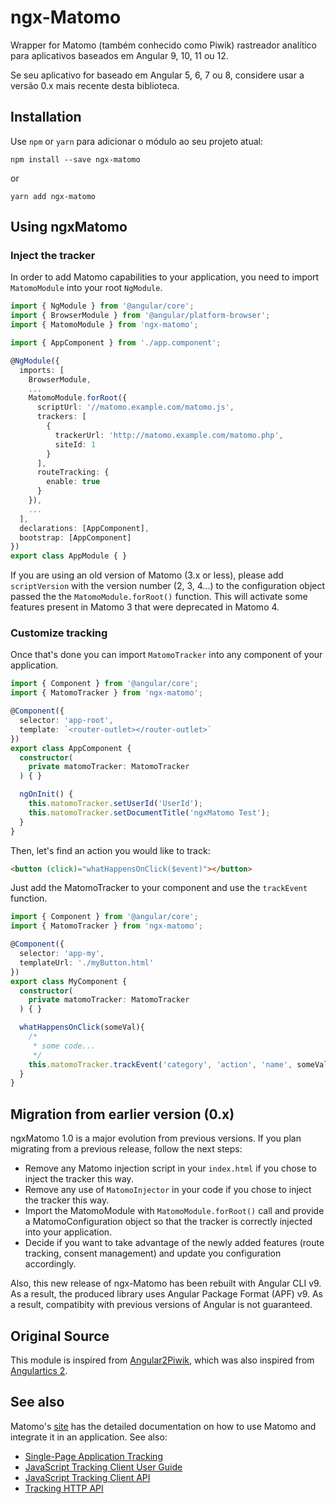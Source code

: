 # ngx-Matomo 

Wrapper for Matomo (também conhecido como Piwik) rastreador analítico para aplicativos baseados em Angular 9, 10, 11 ou 12.

Se seu aplicativo for baseado em Angular 5, 6, 7 ou 8, considere usar a versão 0.x mais recente desta biblioteca.

## Installation

Use `npm` or `yarn` para adicionar o módulo ao seu projeto atual:

```shell session
npm install --save ngx-matomo
```

or

```shell session
yarn add ngx-matomo
```

## Using ngxMatomo

### Inject the tracker

In order to add Matomo capabilities to your application, you need to import `MatomoModule` into your root `NgModule`.

```ts
import { NgModule } from '@angular/core';
import { BrowserModule } from '@angular/platform-browser';
import { MatomoModule } from 'ngx-matomo';

import { AppComponent } from './app.component';

@NgModule({
  imports: [
    BrowserModule,
    ...
    MatomoModule.forRoot({
      scriptUrl: '//matomo.example.com/matomo.js',
      trackers: [
        {
          trackerUrl: 'http://matomo.example.com/matomo.php',
          siteId: 1
        }
      ],
      routeTracking: {
        enable: true
      }
    }),
    ...
  ],
  declarations: [AppComponent],
  bootstrap: [AppComponent]
})
export class AppModule { }
```

If you are using an old version of Matomo (3.x or less), please add `scriptVersion` with the version number (2, 3, 4…) to the configuration object passed the the `MatomoModule.forRoot()` function. This will activate some features present in Matomo 3 that were deprecated in Matomo 4.

### Customize tracking

Once that's done you can import `MatomoTracker` into any component of your application.

```ts
import { Component } from '@angular/core';
import { MatomoTracker } from 'ngx-matomo';

@Component({
  selector: 'app-root',
  template: `<router-outlet></router-outlet>`
})
export class AppComponent {
  constructor(
    private matomoTracker: MatomoTracker
  ) { }

  ngOnInit() {
    this.matomoTracker.setUserId('UserId');
    this.matomoTracker.setDocumentTitle('ngxMatomo Test');
  }
}
```

Then, let's find an action you would like to track:

```html
<button (click)="whatHappensOnClick($event)"></button>
```

Just add the MatomoTracker to your component and use the `trackEvent` function.

```ts
import { Component } from '@angular/core';
import { MatomoTracker } from 'ngx-matomo';

@Component({
  selector: 'app-my',
  templateUrl: './myButton.html'
})
export class MyComponent {
  constructor(
    private matomoTracker: MatomoTracker
  ) { }

  whatHappensOnClick(someVal){
    /*
     * some code...
     */
    this.matomoTracker.trackEvent('category', 'action', 'name', someVal);
  }
}
```

## Migration from earlier version (0.x)

ngxMatomo 1.0 is a major evolution from previous versions. If you plan migrating from a previous release, follow the next steps:
-   Remove any Matomo injection script in your `index.html` if you chose to inject the tracker this way.
-   Remove any use of `MatomoInjector` in your code if you chose to inject the tracker this way.
-   Import the MatomoModule with `MatomoModule.forRoot()` call and provide a MatomoConfiguration object so that the tracker is correctly injected into your application.
-   Decide if you want to take advantage of the newly added features (route tracking, consent management) and update you configuration accordingly.

Also, this new release of ngx-Matomo has been rebuilt with Angular CLI v9. As a result, the produced library uses Angular Package Format (APF) v9. As a result, compatibity with previous versions of Angular is not guaranteed.

## Original Source

This module is inspired from [Angular2Piwik](https://github.com/awronka/Angular2Piwik), which was also inspired from [Angulartics 2](https://github.com/angulartics/angulartics2).

## See also

Matomo's [site](https://developer.matomo.org/) has the detailed documentation on how to use Matomo and integrate it in an application.
See also:
-   [Single-Page Application Tracking](https://developer.matomo.org/guides/spa-tracking)
-   [JavaScript Tracking Client User Guide](https://developer.matomo.org/guides/tracking-javascript-guide)
-   [JavaScript Tracking Client API](https://developer.matomo.org/api-reference/tracking-javascript)
-   [Tracking HTTP API](https://developer.matomo.org/api-reference/tracking-api)
